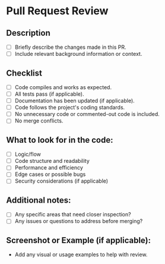 # Pull Request Review

## Description
- [ ] Briefly describe the changes made in this PR.
- [ ] Include relevant background information or context.

## Checklist
- [ ] Code compiles and works as expected.
- [ ] All tests pass (if applicable).
- [ ] Documentation has been updated (if applicable).
- [ ] Code follows the project's coding standards.
- [ ] No unnecessary code or commented-out code is included.
- [ ] No merge conflicts.

## What to look for in the code:
- [ ] Logic/flow
- [ ] Code structure and readability
- [ ] Performance and efficiency
- [ ] Edge cases or possible bugs
- [ ] Security considerations (if applicable)

## Additional notes:
- [ ] Any specific areas that need closer inspection?
- [ ] Any issues or questions to address before merging?

## Screenshot or Example (if applicable):
- Add any visual or usage examples to help with review.
